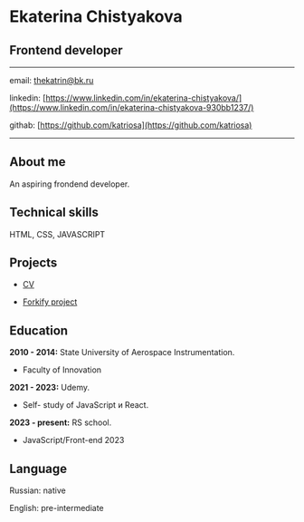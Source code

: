 # Ekaterina Chistyakova
## Frontend developer
---

email: thekatrin@bk.ru

linkedin: [https://www.linkedin.com/in/ekaterina-chistyakova/](https://www.linkedin.com/in/ekaterina-chistyakova-930bb1237/)

githab: [https://github.com/katriosa](https://github.com/katriosa)

---

## About me

An aspiring frondend developer.

## Technical skills

HTML, CSS, JAVASCRIPT

## Projects

- [CV](https://github.com/katriosa/rsschool-cv.git)

- [Forkify project](https://forkify-kate.netlify.app)

## Education

__2010 - 2014:__ State University of Aerospace Instrumentation.

- Faculty of Innovation

__2021 - 2023:__ Udemy. 

- Self- study of JavaScript и React.

__2023 - present:__ RS school. 

- JavaScript/Front-end 2023

## Language

Russian: native

English: pre-intermediate
